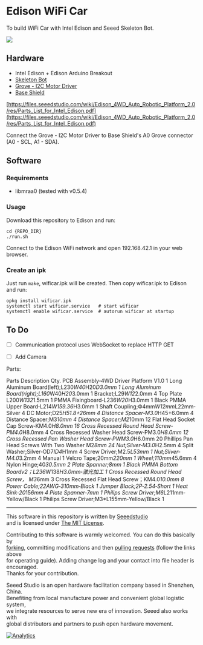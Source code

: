 Edison WiFi Car
===============

To build WiFi Car with Intel Edison and Seeed Skeleton Bot.

![](www/img/car_top_view.jpg)

## Hardware
+ Intel Edison + Edison Arduino Breakout
+ [Skeleton Bot](http://www.seeedstudio.com/wiki/Skeleton_Bot_-_4WD_hercules_mobile_robotic_platform)
+ [Grove - I2C Motor Driver](http://www.seeedstudio.com/wiki/Grove_-_I2C_Motor_Driver_V1.3)
+ [Base Shield](http://www.seeedstudio.com/wiki/index.php?title=Base_shield_v2&uselang=en)

[https://files.seeedstudio.com/wiki/Edison_4WD_Auto_Robotic_Platform_2.0/res/Parts_List_for_Intel_Edison.pdf](https://files.seeedstudio.com/wiki/Edison_4WD_Auto_Robotic_Platform_2.0/res/Parts_List_for_Intel_Edison.pdf)

Connect the Grove - I2C Motor Driver to Base Shield's A0 Grove connector (A0 - SCL, A1 - SDA).

## Software
### Requirements
+ libmraa0 (tested with v0.5.4)

### Usage
Download this repository to Edison and run:
```
cd {REPO_DIR}
./run.sh
```
Connect to the Edison WiFi network and open 192.168.42.1 in your web browser.

### Create an ipk
Just run `make`, wificar.ipk will be created.
Then copy wificar.ipk to Edison and run:
```
opkg install wificar.ipk
systemctl start wificar.service   # start wificar
systemctl enable wificar.service  # autorun wificar at startup
```

## To Do
- [ ] Communication protocol uses WebSocket to replace HTTP GET
- [ ] Add Camera


Parts:

 
 
 
Parts Description   Qty. 
PCB Assembly‐4WD Driver Platform V1.0  1 
Long Aluminum Board(left);L230*W40*H20*D3.0mm  1 
Long Aluminum Board(right);L160*W40*H20*3.0mm  1 
Bracket;L29*W12*2.0mm  4 
Top Plate L200*W132*1.5mm  1 
PMMA Fixingboard‐L236*W20*H3.0mm  1 
Black PMMA Upper Board‐L214*W159.36*H3.0mm  1 
Shaft Coupling;Ф4mm*W12mm*L22mm‐Silver  4 
DC Motor;D25*H51.8+26mm  4 
Distance Spacer‐M3.0*H45+6.0mm  4 
Distance Spacer;M3*10mm  4 
Distance Spacer;M2*10mm  12 
Flat Head Socket Cap Screw‐KM4.0*H8.0mm  16 
Cross Recessed Round Head Screw‐PM4.0*H8.0mm  4 
Cross Recessed Washer Head Screw‐PM3.0*H8.0mm  12 
Cross Recessed Pan Washer Head Screw‐PWM3.0*H6.0mm  20 
Phillips Pan Head Screws With Two Washer M2*8mm   24 
Nut;Silver‐M3.0*H2.5mm  4 
Split Washer;Silver‐OD7*ID4*H1mm  4 
Screw Driver;M2.5*L53mm  1 
Nut;Sliver‐M4.0*3.2mm  4 
Manual  1 
Velcro Tape;20mm*220mm  1 
Wheel;110mm*45.6mm  4 
Nylon Hinge;40*30.5mm  2 
Plate Spanner;8mm  1 
Black PMMA Bottom Boardv2；L236*W138*H3.0mm‐激光加工  1 
Cross Recessed Round Head Screw， M3*6mm  3 
Cross Recessed Flat Head Screw；KM4.0*10.0mm  8 
Power Cable;22AWG‐310mm‐Black  1 
Jumper Black;2P‐2.54‐Short  1 
Heat Sink‐20*15*6mm  4 
Plate Spanner‐7mm  1 
Philips Screw Driver;M6*L211mm‐Yellow/Black  1 
Philips Screw Driver;M3*L155mm‐Yellow/Black  1 


----

This software in this repository is written by [Seeedstudio](http://seeed.cc)<br>
and is licensed under [The MIT License](http://opensource.org/licenses/MIT).

Contributing to this software is warmly welcomed. You can do this basically by<br>
[forking](https://help.github.com/articles/fork-a-repo), committing modifications and then [pulling requests](https://help.github.com/articles/using-pull-requests) (follow the links above<br>
for operating guide). Adding change log and your contact into file header is encouraged.<br>
Thanks for your contribution.

Seeed Studio is an open hardware facilitation company based in Shenzhen, China. <br>
Benefiting from local manufacture power and convenient global logistic system, <br>
we integrate resources to serve new era of innovation. Seeed also works with <br>
global distributors and partners to push open hardware movement.<br>

[![Analytics](https://ga-beacon.appspot.com/UA-46589105-3/Edison_WiFi_Car)](https://github.com/igrigorik/ga-beacon)
